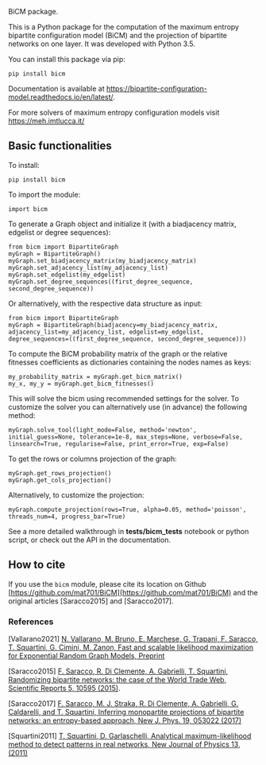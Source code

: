BiCM package.

This is a Python package for the computation of the maximum entropy bipartite configuration model (BiCM) and the projection of bipartite networks on one layer. It was developed with Python 3.5.

You can install this package via pip: 

    pip install bicm

Documentation is available at https://bipartite-configuration-model.readthedocs.io/en/latest/.

For more solvers of maximum entropy configuration models visit https://meh.imtlucca.it/

## Basic functionalities

To install:
    
    pip install bicm

To import the module:
    
    import bicm

To generate a Graph object and initialize it (with a biadjacency matrix, edgelist or degree sequences):
    
    from bicm import BipartiteGraph
    myGraph = BipartiteGraph()
    myGraph.set_biadjacency_matrix(my_biadjacency_matrix)
    myGraph.set_adjacency_list(my_adjacency_list)
    myGraph.set_edgelist(my_edgelist)
    myGraph.set_degree_sequences((first_degree_sequence, second_degree_sequence))

Or alternatively, with the respective data structure as input:
    
    from bicm import BipartiteGraph
    myGraph = BipartiteGraph(biadjacency=my_biadjacency_matrix, adjacency_list=my_adjacency_list, edgelist=my_edgelist, degree_sequences=((first_degree_sequence, second_degree_sequence)))

To compute the BiCM probability matrix of the graph or the relative fitnesses coefficients as dictionaries containing the nodes names as keys:

    my_probability_matrix = myGraph.get_bicm_matrix()
    my_x, my_y = myGraph.get_bicm_fitnesses()

This will solve the bicm using recommended settings for the solver. 
To customize the solver you can alternatively use (in advance) the following method:
    
    myGraph.solve_tool(light_mode=False, method='newton', initial_guess=None, tolerance=1e-8, max_steps=None, verbose=False, linsearch=True, regularise=False, print_error=True, exp=False)

To get the rows or columns projection of the graph:

    myGraph.get_rows_projection()
    myGraph.get_cols_projection()

Alternatively, to customize the projection:

    myGraph.compute_projection(rows=True, alpha=0.05, method='poisson', threads_num=4, progress_bar=True)

See a more detailed walkthrough in **tests/bicm_tests** notebook or python script, or check out the API in the documentation.

## How to cite

If you use the `bicm` module, please cite its location on Github
[https://github.com/mat701/BiCM](https://github.com/mat701/BiCM) and the
original articles \[Saracco2015\] and \[Saracco2017\].

### References

\[Vallarano2021] [N. Vallarano, M. Bruno, E. Marchese, G. Trapani, F. Saracco, T. Squartini, G. Cimini, M. Zanon, Fast and scalable likelihood maximization for Exponential Random Graph Models, Preprint](https://arxiv.org/abs/2101.12625)

\[Saracco2015\] [F. Saracco, R. Di Clemente, A. Gabrielli, T. Squartini, Randomizing bipartite networks: the case of the World Trade Web, Scientific Reports 5, 10595 (2015)](http://www.nature.com/articles/srep10595).

\[Saracco2017\] [F. Saracco, M. J. Straka, R. Di Clemente, A. Gabrielli, G. Caldarelli, and T. Squartini, Inferring monopartite projections of bipartite networks: an entropy-based approach, New J. Phys. 19, 053022 (2017)](http://stacks.iop.org/1367-2630/19/i=5/a=053022)

\[Squartini2011\] [T. Squartini, D. Garlaschelli, Analytical maximum-likelihood method to detect patterns in real networks, New Journal of Physics 13, (2011)](http://iopscience.iop.org/article/10.1088/1367-2630/13/8/083001)